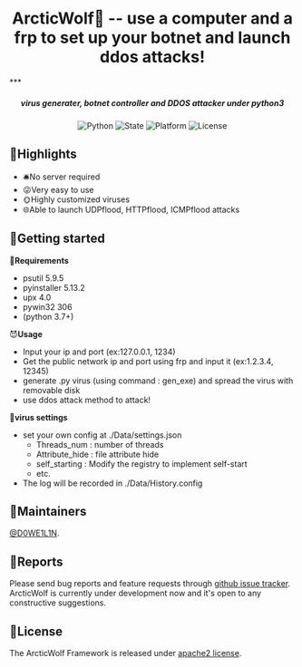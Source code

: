 <h1 align="center">ArcticWolf🐺 -- use a computer and a frp to set up your botnet and launch ddos attacks!</h1>
***
<em><h5 align="center">virus generater, botnet controller and DDOS attacker under python3</h5></em>
<p align="center">
<img src="https://img.shields.io/badge/Python-3.7+-green" alt="Python" />  <img src="https://img.shields.io/badge/State-developing-blue" alt="State" />
<img src="https://img.shields.io/badge/Platform-Windows-orange" alt="Platform" />
<img src="https://img.shields.io/badge/License-Apache2.0-red" alt="License" /></p>


## 📸Highlights
* 🛎️No server required
* 😜Very easy to use  
* 🌞Highly customized viruses
* 🌐Able to launch UDPflood, HTTPflood, ICMPflood attacks

## 📕Getting started
 🥰**Requirements**  
* psutil 5.9.5
* pyinstaller 5.13.2
* upx 4.0
* pywin32 306
* (python 3.7+)

😈**Usage**  
* Input your ip and port (ex:127.0.0.1, 1234)
* Get the public network ip and port using frp and input it (ex:1.2.3.4, 12345)
* generate .py virus (using command : gen_exe) and spread the virus with removable disk
* use ddos attack method to attack!  

🦠**virus settings**  
* set your own config at ./Data/settings.json
  * Threads_num : number of threads
  * Attribute_hide : file attribute hide
  * self_starting : Modify the registry to implement self-start
  * etc.
* The log will be recorded in ./Data/History.config
     
## 🦸Maintainers
[@D0WE1L1N](https://github.com/Duweilin).

## 🤝Reports

Please send bug reports and feature requests through [github issue tracker](https://github.com/DWL-stu/ArcticWolf/issues). ArcticWolf is currently under development now and it's open to any constructive suggestions.

 
## 📃License
The ArcticWolf Framework is released under [apache2 license](https://github.com/DWL-stu/ArcticWolf/License).

